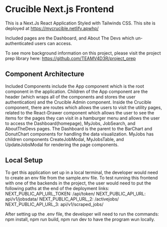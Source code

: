 # Crucible Next.js Frontend

This is a Next.Js React Application Styled with Tailwinds CSS. This site is deployed at https://mycrucible.netlify.apwhp/

Included pages are the Dashboard, and About The Devs which un-authenticated users can access.

To see more background information on this project, please visit the project prep library here: https://github.com/TEAMV4D3R/project_prep

## Component Architecture

Included Components include the App component which is the root component in the application. Children of the App component are the header (which wraps all of the components and stores the user authentication) and the Crucible Admin component. Inside the Crucible component, there are routes which allows the users to visit the utility pages, related to the React-Drawer component which allows the user to see the items for the pages they can visit in a hamburger menu and allows the user to access the Dashboard(homepage), MyJobs, JobSearch, and AboutTheDevs pages. The Dashboard is the parent to the BarChart and DonutChart components for handling the data visualization. MyJobs has children components CreateJobModal, MyJobsTable, and UpdateJobsModal for rendering the page components. 

## Local Setup

To get this application set up in a local terminal, the developer would need to create an env file from the sample.env file. To test running this frontend with one of the backends in the project, the user would need to put the following paths at the end of the deployment links: 
NEXT_PUBLIC_API_URL_TOKEN: /api/token/
NEXT_PUBLIC_API_URL: api/v1/jobsdata/
NEXT_PUBLIC_API_URL_2: /activejobs/
NEXT_PUBLIC_API_URL_3: api/v1/scraped_jobs/

After setting up the .env file, the developer will need to run the commands: npm install, npm run build, npm run dev to have the program wun locally.
